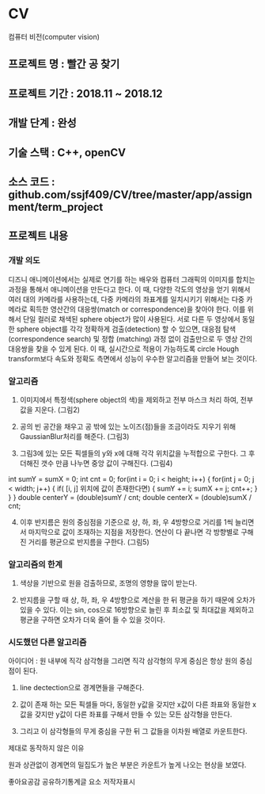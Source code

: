 # CV
컴퓨터 비전(computer vision)


## 프로젝트 명 : 빨간 공 찾기
## 프로젝트 기간 : 2018.11 ~ 2018.12
## 개발 단계 : 완성
## 기술 스택 : C++, openCV
## 소스 코드 : github.com/ssjf409/CV/tree/master/app/assignment/term_project


## 프로젝트 내용
### 개발 의도

디즈니 애니메이션에서는 실제로 연기를 하는 배우와 컴퓨터 그래픽의 이미지를 합치는 과정을 통해서 애니메이션을 만든다고 한다. 이 때, 다양한 각도의 영상을 얻기 위해서 여러 대의 카메라를 사용하는데, 다중 카메라의 좌표계를 일치시키기 위해서는 다중 카메라로 획득한 영산간의 대응쌍(match or correspondence)을 찾아야 한다. 이를 위해서 단일 컬러로 채색된 sphere object가 많이 사용된다. 서로 다른 두 영상에서 동일한 sphere object를 각각 정확하게 검출(detection) 할 수 있으면, 대응점 탐색(correspondence search) 및 정합 (matching) 과정 없이 검출만으로 두 영상 간의 대응쌍을 찾을 수 있게 된다. 이 때, 실시간으로 적용이 가능하도록 circle Hough transform보다 속도와 정확도 측면에서 성능이 우수한 알고리즘을 만들어 보는 것이다.

 

### 알고리즘



1. 이미지에서 특정색(sphere object의 색)을 제외하고 전부 마스크 처리 하여, 전부 값을 지운다. (그림2)

 

2. 공의 빈 공간을 채우고 공 밖에 있는 노이즈(점)들을 조금이라도 지우기 위해 GaussianBlur처리를 해준다. (그림3)

 

3. 그림3에 있는 모든 픽셀들의 y와 x에 대해 각각 위치값을 누적합으로 구한다. 그 후 더해진 갯수 만큼 나누면 중앙 값이 구해진다. (그림4)

 

int sumY = sumX = 0;
int cnt = 0;
for(int i = 0; i < height; i++) {
  for(int j = 0; j < width; j++) {
    if( [i, j] 위치에 값이 존재한다면) {
      sumY += i;
      sumX += j;
      cnt++;
    }
  }
}
double centerY = (double)sumY / cnt;
double centerX = (double)sumX / cnt;
 

4. 이후 반지름은 원의 중심점을 기준으로 상, 하, 좌, 우 4방향으로 거리를 1씩 늘리면서 마지막으로 값이 조재하는 지점을 저장한다. 연산이 다 끝나면 각 방향별로 구해진 거리를 평균으로 반지름을 구한다. (그림5)

 

 

### 알고리즘의 한계

 

1. 색상을 기반으로 원을 검출하므로, 조명의 영향을 많이 받는다.

 

2. 반지름을 구할 때 상, 하, 좌, 우 4방향으로 계산을 한 뒤 평균을 하기 때문에 오차가 있을 수 있다. 이는 sin, cos으로 16방향으로 늘린 후 최소값 및 최대값을 제외하고 평균을 구하면 오차가 더욱 줄어 들 수 있을 것이다.

 

### 시도했던 다른 알고리즘

 


아이디어 : 원 내부에 직각 삼각형을 그리면 직각 삼각형의 무게 중심은 항상 원의 중심점이 된다.

 

1. line dectection으로 경계면들을 구해준다.

2. 값이 존재 하는 모든 픽셀들 마다, 동일한 y값을 갖지만 x값이 다른 좌표와 동일한 x값을 갖지만 y값이 다른 좌표를 구해서 만들 수 있는 모든 삼각형을 만든다.

3. 그리고 이 삼각형들의 무게 중심을 구한 뒤 그 값들을 이차원 배열로 카운트한다.

 

제대로 동작하지 않은 이유

원과 상관없이 경계면의 밀집도가 높은 부분은 카운트가 높게 나오는 현상을 보였다.


좋아요공감
공유하기통계글 요소
저작자표시
